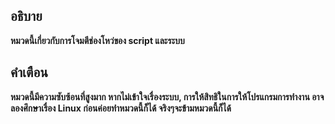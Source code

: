 ## อธิบาย
**หมวดนี้เกี่ยวกับการโจมตีช่องโหว่ของ script และระบบ**

## คำเตือน
**หมวดนี้มีความซับซ้อนที่สูงมาก หากไม่เข้าใจเรื่องระบบ, การให้สิทธิในการให้โปรแกรมการทำงาน อาจลองศึกษาเรื่อง Linux ก่อนค่อยทำหมวดนี้ก็ได้ จริงๆจะข้ามหมวดนี้ก็ได้**
